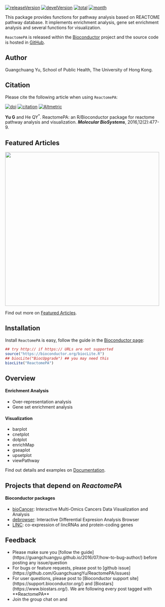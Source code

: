 <!-- AddToAny BEGIN -->
<div class="a2a_kit a2a_kit_size_32 a2a_default_style">
<a class="a2a_dd" href="//www.addtoany.com/share"></a>
<a class="a2a_button_facebook"></a>
<a class="a2a_button_twitter"></a>
<a class="a2a_button_google_plus"></a>
<a class="a2a_button_pinterest"></a>
<a class="a2a_button_reddit"></a>
<a class="a2a_button_sina_weibo"></a>
<a class="a2a_button_wechat"></a>
<a class="a2a_button_douban"></a>
</div>
<script async src="//static.addtoany.com/menu/page.js"></script>
<!-- AddToAny END -->

<link rel="stylesheet" href="https://guangchuangyu.github.io/css/font-awesome.min.css">

[![releaseVersion](https://img.shields.io/badge/release%20version-1.16.2-blue.svg?style=flat)](https://bioconductor.org/packages/ReactomePA)
[![develVersion](https://img.shields.io/badge/devel%20version-1.17.4-blue.svg?style=flat)](https://github.com/GuangchuangYu/ReactomePA)
[![total](https://img.shields.io/badge/downloads-23001/total-blue.svg?style=flat)](https://bioconductor.org/packages/stats/bioc/ReactomePA)
[![month](https://img.shields.io/badge/downloads-696/month-blue.svg?style=flat)](https://bioconductor.org/packages/stats/bioc/ReactomePA)

This package provides functions for pathway analysis based on REACTOME pathway database. It implements enrichment analysis, gene set enrichment analysis and several functions for visualization.

`ReactomePA` is released within the [Bioconductor](https://bioconductor.org/packages/ReactomePA) project and the source code is hosted in <a href="https://github.com/GuangchuangYu/ReactomePA"><i class="fa fa-github fa-lg"></i> GitHub</a>.


## <i class="fa fa-user"></i> Author

Guangchuang Yu, School of Public Health, The University of Hong Kong.

## <i class="fa fa-book"></i> Citation

Please cite the following article when using `ReactomePA`:

[![doi](https://img.shields.io/badge/doi-10.1039/c5mb00663e-blue.svg?style=flat)](http://dx.doi.org/10.1039/c5mb00663e)
[![citation](https://img.shields.io/badge/cited%20by-8-blue.svg?style=flat)](https://scholar.google.com.hk/scholar?oi=bibs&hl=en&cites=3311691878690959578)
[![Altmetric](https://img.shields.io/badge/Altmetric-15-blue.svg?style=flat)](https://www.altmetric.com/details/4796667)

__Yu G__ and He QY<sup>*</sup>. ReactomePA: an R/Bioconductor package for reactome pathway analysis and visualization. __*Molecular BioSystems*__, 2016,12(2):477-9.

## <i class="fa fa-pencil"></i> Featured Articles

<img src="featured_img/pnas_F4.large.jpg" width="500">

<i class="fa fa-hand-o-right"></i> Find out more on <i class="fa fa-pencil"></i> [Featured Articles](https://guangchuangyu.github.io/ReactomePA/featuredArticles/).


## <i class="fa fa-download"></i> Installation

Install `ReactomePA` is easy, follow the guide in the [Bioconductor page](https://bioconductor.org/packages/ReactomePA/):

```r
## try http:// if https:// URLs are not supported
source("https://bioconductor.org/biocLite.R")
## biocLite("BiocUpgrade") ## you may need this
biocLite("ReactomePA")
```

## <i class="fa fa-cogs"></i> Overview

#### <i class="fa fa-angle-double-right"></i> Enrichment Analysis

+ Over-representation analysis
+ Gene set enrichment analysis

#### <i class="fa fa-angle-double-right"></i> Visualization

+ barplot
+ cnetplot
+ dotplot
+ enrichMap
+ gseaplot
+ upsetplot
+ viewPathway


<i class="fa fa-hand-o-right"></i> Find out details and examples on <i class="fa fa-book"></i> [Documentation](https://guangchuangyu.github.io/ReactomePA/documentation/).

## <i class="fa fa-code-fork"></i> Projects that depend on _ReactomePA_


#### <i class="fa fa-angle-double-right"></i> Bioconductor packages
+ [bioCancer](https://www.bioconductor.org/packages/bioCancer): Interactive Multi-Omics Cancers Data Visualization and Analysis
+ [debrowser](https://www.bioconductor.org/packages/debrowser): Interactive Differential Expresion Analysis Browser
+ [LINC](https://www.bioconductor.org/packages/LINC): co-expression of lincRNAs and protein-coding genes


## <i class="fa fa-comment"></i> Feedback
<ul class="fa-ul">
	<li><i class="fa-li fa fa-hand-o-right"></i> Please make sure you [follow the guide](https://guangchuangyu.github.io/2016/07/how-to-bug-author/) before posting any issue/question</li>
	<li><i class="fa-li fa fa-bug"></i> For bugs or feature requests, please post to <i class="fa fa-github-alt"></i> [github issue](https://github.com/GuangchuangYu/ReactomePA/issues)</li>
	<li><i class="fa-li fa fa-question"></i>  For user questions, please post to [Bioconductor support site](https://support.bioconductor.org/) and [Biostars](https://www.biostars.org/). We are following every post tagged with **ReactomePA**</li>
	<li><i class="fa-li fa fa-commenting"></i> Join the group chat on <a href="https://twitter.com/hashtag/ReactomePA"><i class="fa fa-twitter fa-lg"></i></a> and <a href="http://huati.weibo.com/k/ReactomePA"><i class="fa fa-weibo fa-lg"></i></a></li>
</ul>


<!--
<div id="disqus_thread"></div>
<script type="text/javascript">

(function() {
    // Don't ever inject Disqus on localhost--it creates unwanted
    // discussions from 'localhost:1313' on your Disqus account...
    // if (window.location.hostname == "localhost")
    //     return;

    var dsq = document.createElement('script'); dsq.type = 'text/javascript'; dsq.async = true;
    var disqus_shortname = 'gcyu';
    dsq.src = '//' + disqus_shortname + '.disqus.com/embed.js';
    (document.getElementsByTagName('head')[0] || document.getElementsByTagName('body')[0]).appendChild(dsq);
})();
</script>
<noscript>Please enable JavaScript to view the <a href="http://disqus.com/?ref_noscript">comments powered by Disqus.</a></noscript>
<a href="http://disqus.com/" class="dsq-brlink">comments powered by <span class="logo-disqus">Disqus</span></a>

-->
